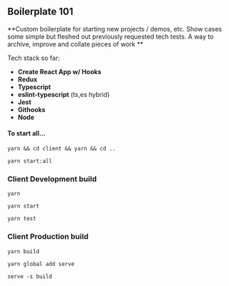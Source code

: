 ## Boilerplate 101

**Custom boilerplate for starting new projects / demos, etc. Show cases some simple but fleshed out previously requested tech tests. A way to archive, improve and collate pieces of work **

Tech stack so far:

- **Create React App w/ Hooks**
- **Redux**
- **Typescript**
- **eslint-typescript** (ts,es hybrid)
- **Jest**
- **Githooks**
- **Node**

#### To start all...

`yarn && cd client && yarn && cd ..`

`yarn start:all`

### Client Development build

`yarn`

`yarn start`

`yarn test`

### Client Production build

`yarn build`

`yarn global add serve`

`serve -s build`
